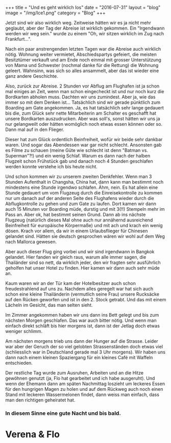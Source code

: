 +++
title = "Und es geht wirklich los"
date = "2016-07-31"
layout = "blog"
image = "/img/Ice1.png"
category = "Blog"
+++

Jetzt sind wir also wirklich weg. Zeitweise hätten wir es ja nicht mehr geglaubt, aber der Tag der Abreise ist wirklich gekommen. 
Ein "Irgendwann werden wir weg sein." wurde zu einem "Oh, wir sitzen wirklich im Zug nach Frankfurt...". 

<!--more-->

Nach ein paar anstrengenden letzten Tagen war die Abreise auch wirklich nötig. Wohnung weiter vermietet, Abschiedspartys gefeiert, die meisten Besitztümer verkauft und am Ende noch einmal mit grosser Unterstützung von Mama und Schwester (nochmal danke für die Rettung) die Wohnung geleert. Wahnsinn, was sich so alles ansammelt, aber das ist wieder eine ganz andere Geschichte.

Also, zurück zur Abreise. 2 Stunden vor Abflug am Flughafen ist ja schon mal einiges an Zeit, wenn man schon eingecheckt ist und nur noch kurz die Bordkarten abholen muss. Dachten wir uns zumindest. Aber ja, wie das immer so mit dem Denken ist... Tatsächlich sind wir gerade pünktlich zum Boarding am Gate angekommen. Ja, es hat tatsächlich sehr lange gedauert bis die, zum Glück sehr nette Mitarbeiterin am Schalter es geschafft hat unsere Bordkarten auszudrucken. Aber was soll's, sonst hätten wir uns ja nur gelangweilt oder hätten womöglich noch etwas essen können oder so. Dann mal auf in den Flieger.

Dieser hat zum Glück ordentlich Beinfreiheit, wofür wir beide sehr dankbar waren. Und sogar das Abendessen war gar nicht schlecht. Ansonsten gab es Filme zu schauen (meine Güte wie schlecht ist denn "Batman vs. Superman"?!) und ein wenig Schlaf.
Warum es dann nach der halben Flugzeit schon Frühstück gab und danach noch 4 Stunden geschlafen werden konnte verstehe ich bis heute nicht.

Und schon kommen wir zu unserem zweiten Denkfehler. Wenn man 3 Stunden Aufenthalt in Changsha, China hat, dann kann man bestimmt noch mindestens eine Stunde irgendwo schlafen. Ähm, nein. Es hat allein eine Stunde gedauert um vom Flugzeug durch die Einreisekontrolle zu kommen nur um danach auf der anderen Seite des Flughafens wieder durch die Abflugkontrolle zu gehen und zum Gate zu laufen. Dort kamen wir dann auch 15 Minuten vor Boarding müde, durstig und mit 3(!!) Stempeln mehr im Pass an. 
Aber ok, hat bestimmt seinen Grund. Dann ab ins nächste Flugzeug (natürlich dieses Mal ohne auch nur annähernd ausreichend Beinfreiheit für europäische Körpermaße) und mit ach und krach ein wenig dösen. Krach vor allem, da wir in einem Urlaubsflieger für Chinesen gelandet sind. Hätten sie deutsch gesprochen wären wir wohl auf dem Weg nach Mallorca gewesen.

Aber auch dieser Flug ging vorbei und wir sind irgendwann in Bangkok gelandet. Hier fanden wir gleich raus, warum alle immer sagen, die Thailänder sind so nett, da wirklich jeder, den wir fragten sehr ausführlich geholfen hat unser Hotel zu finden. Hier kamen wir dann auch sehr müde an. 

Kaum waren wir an der Tür kam der Hotelbesitzer auch schon freudestrahlend auf uns zu. Nachdem alles geregelt war hat sich auch schon eine kleine Thailänderin (vermutlich seine Frau) unsere Rucksäcke auf den Rücken geworfen und ist in den 2. Stock getrabt. Und das mit einem Lächeln im Gesicht, das man selten sieht.

Im Zimmer angekommen haben wir uns dann ins Bett gelegt und bis zum nächsten Morgen geschlafen. Das war auch bitter nötig. Und wenn man einfach direkt schläft bis hier morgens ist, dann ist der Jetlag doch etwas weniger schlimm.
  
Am nächsten morgens trieb uns dann der Hunger auf die Strasse. Leider war aber der Geruch der so viel gelobten Strassenständen doch etwas viel (schliesslich war in Deutschland gerade mal 3 Uhr morgens). Wir haben uns dann nach einem kleinen Spaziergang für ein kleines Café mit Waffeln entschieden. 

Der restliche Tag wurde zum Ausruhen, Arbeiten und an die Hitze gewöhnen genutzt (ja, Flo hat gearbeitet und ich habe ausgeruht). Und wenn der Ehemann dann am späten Nachmittag loszieht um leckeres Essen für den hungrigen Magen zu holen und auf dem Rückweg auch noch einen Stand mit leckeren Wassermelonen findet, dann weiss man einfach, dass man den richtigen geheiratet hat.

### In diesem Sinne eine gute Nacht und bis bald.

<h1 class="signature">Verena & Flo</h1>
